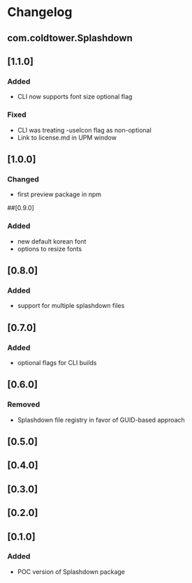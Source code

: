 # Changelog 
## com.coldtower.Splashdown

## [1.1.0]
### Added
- CLI now supports font size optional flag
### Fixed
- CLI was treating -useIcon flag as non-optional
- Link to license.md in UPM window

## [1.0.0]
### Changed
- first preview package in npm

##[0.9.0]
### Added
- new default korean font
- options to resize fonts

## [0.8.0]
### Added
- support for multiple splashdown files

## [0.7.0]
### Added 
- optional flags for CLI builds

## [0.6.0]
### Removed
- Splashdown file registry in favor of GUID-based approach

## [0.5.0]

## [0.4.0]

## [0.3.0]

## [0.2.0]

## [0.1.0]
### Added
- POC version of Splashdown package


